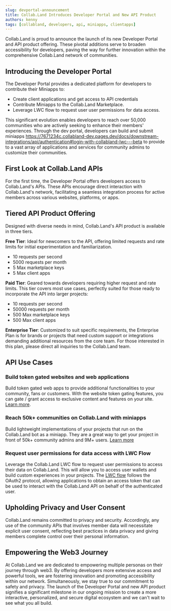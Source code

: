 ```yaml
---
slug: devportal-announcement
title: Collab.Land Introduces Developer Portal and New API Product
authors: kenny
tags: [collabland, developers, api, miniapps, clientapps]
---
```



Collab.Land is proud to announce the launch of its new Developer Portal and API product offering. These pivotal additions serve to broaden accessibility for developers, paving the way for further innovation within the comprehensive Collab.Land network of communities.

## Introducing the Developer Portal
The Developer Portal provides a dedicated platform for developers to contribute their Miniapps to:

* Create client applications and get access to API credentials
* Contribute Miniapps to the Collab.Land Marketplace. 
* Leverage LWC flow to request user user permissions for data access.

This significant evolution enables developers to reach over 50,000 communities who are actively seeking to enhance their members' experiences. Through the dev portal, developers can build and submit miniapps https://7671234c.collabland-dev.pages.dev/docs/downstream-integrations/api/authentication#login-with-collabland-lwc---beta to provide to a vast array of applications and services for community admins to customize their communities.

## First Look at Collab.Land APIs
For the first time, the Developer Portal offers developers access to Collab.Land's APIs. These APIs encourage direct interaction with Collab.Land's network, facilitating a seamless integration process for active members across various websites, platforms, or apps.

## Tiered API Product Offering

Designed with diverse needs in mind, Collab.Land's API product is available in three tiers.

**Free Tier**: Ideal for newcomers to the API, offering limited requests and rate limits for initial experimentation and familiarization.
- 10 requests per second
- 5000 requests per month
- 5 Max marketplace keys
- 5 Max client apps

**Paid Tier**: Geared towards developers requiring higher request and rate limits. This tier covers most use cases, perfectly suited for those ready to incorporate the API into larger projects:
- 10 requests per second
- 50000 requests per month
- 500 Max marketplace keys
- 500 Max client apps

**Enterprise Tier**: Customized to suit specific requirements, the Enterprise Plan is for brands or projects that need custom support or integrations demanding additional resources from the core team. For those interested in this plan, please direct all inquiries to the Collab.Land team.

## API Use Cases

### Build token gated websites and web applications

Build token gated web apps to provide additional functionalities to your community, fans or customers. With the website token gating features, you can gate / grant access to exclusive content and features on your site. [Learn more](/docs/downstream-integrations/api/token-gating).

### Reach 50k+ communities on Collab.Land with miniapps

Build lightweight implementations of your projects that run on the Collab.Land bot as a miniapp. They are a great way to get your project in front of 50k+ community admins and 9M+ users. [Learn more](/docs/upstream-integrations/collab-actions/#miniapps)

### Request user permissions for data access with LWC Flow

Leverage the Collab.Land LWC flow to request user permissions to access their data on Collab.Land. This will allow you to access user wallets and build custom experiences in your projects. The [LWC flow](/docs/downstream-integrations/api/authentication#login-with-collabland-lwc---beta) follows the OAuth2 protocol, allowing applications to obtain an access token that can be used to interact with the Collab.Land API on behalf of the authenticated user.

## Upholding Privacy and User Consent
Collab.Land remains committed to privacy and security. Accordingly, any use of the community APIs that involves member data will necessitate explicit user consent, reflecting best practices in data privacy and giving members complete control over their personal information.


## Empowering the Web3 Journey
At Collab.Land we are dedicated to empowering multiple personas on their journey through web3. By offering developers more extensive access and powerful tools, we are fostering innovation and promoting accessibility within our network. Simultaneously, we stay true to our commitment to safety and privacy.
The launch of the Developer Portal and new API product signifies a significant milestone in our ongoing mission to create a more interactive, personalized, and secure digital ecosystem and we can't wait to see what you all build.
